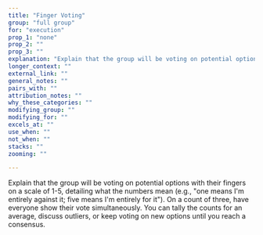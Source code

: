 ```yaml
---
title: "Finger Voting"
group: "full group"
for: "execution"
prop_1: "none"
prop_2: ""
prop_3: ""
explanation: "Explain that the group will be voting on potential options with their fingers on a scale of 1-5, detailing what the numbers mean (e.g., \"one means I\'m entirely against it; five means I\'m entirely for it\"). On a count of three, have everyone show their vote simultaneously. You can tally the counts for an average, discuss outliers, or keep voting on new options until you reach a consensus."
longer_context: ""
external_link: ""
general_notes: ""
pairs_with: ""
attribution_notes: ""
why_these_categories: ""
modifying_group: ""
modifying_for: ""
excels_at: ""
use_when: ""
not_when: ""
stacks: ""
zooming: ""

---
```


Explain that the group will be voting on potential options with their fingers on a scale of 1-5, detailing what the numbers mean (e.g., "one means I'm entirely against it; five means I'm entirely for it"). On a count of three, have everyone show their vote simultaneously. You can tally the counts for an average, discuss outliers, or keep voting on new options until you reach a consensus.
